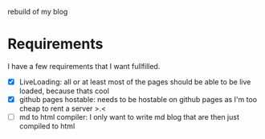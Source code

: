 rebuild of my blog
# Requirements
I have a few requirements that I want fullfilled.
- [x] LiveLoading: all or at least most of the pages should be able to be live loaded, because thats cool
- [x] github pages hostable: needs to be hostable on github pages as I'm too cheap to rent a server >.<
- [ ] md to html compiler: I only want to write md blog that are then just compiled to html
